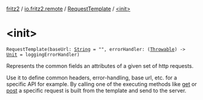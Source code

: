 [fritz2](../../index.md) / [io.fritz2.remote](../index.md) / [RequestTemplate](index.md) / [&lt;init&gt;](./-init-.md)

# &lt;init&gt;

`RequestTemplate(baseUrl: `[`String`](https://kotlinlang.org/api/latest/jvm/stdlib/kotlin/-string/index.html)` = "", errorHandler: (`[`Throwable`](https://kotlinlang.org/api/latest/jvm/stdlib/kotlin/-throwable/index.html)`) -> `[`Unit`](https://kotlinlang.org/api/latest/jvm/stdlib/kotlin/-unit/index.html)` = loggingErrorHandler)`

Represents the common fields an attributes of a given set of http requests.

Use it to define common headers, error-handling, base url, etc. for a specific API for example.
By calling one of the executing methods like [get](get.md) or [post](post.md) a specific request is built from the template and send to the server.


